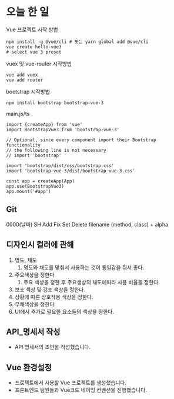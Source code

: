 # 오늘 한 일

Vue 프로젝트 시작 방법

```
npm install -g @vue/cli # 또는 yarn global add @vue/cli
vue create hello-vue3
# select vue 3 preset
```

vuex 및 vue-router 시작방법

```
vue add vuex
vue add router
```

bootstrap 시작방법

```
npm install bootstrap bootstrap-vue-3
```

main.js/ts

```
import {createApp} from 'vue'
import BootstrapVue3 from 'bootstrap-vue-3'

// Optional, since every component import their Bootstrap functionality
// the following line is not necessary
// import 'bootstrap'

import 'bootstrap/dist/css/bootstrap.css'
import 'bootstrap-vue-3/dist/bootstrap-vue-3.css'

const app = createApp(App)
app.use(BootstrapVue3)
app.mount('#app')
```

## Git

0000(날짜) SH Add Fix Set Delete filename (method, class) + alpha



## 디자인시 컬러에 관해

1. 명도, 채도
   1. 명도와 채도를 맞춰서 사용하는 것이 통일감을 줘서 좋다.
2. 주요색상을 정한다
   1. 주요 색상을 정한 후 주요생상의 채도에따라 사용 비율을 정한다.
3. 보조 색상 및 강조 색상을 정한다.
4. 상황에 따른 상호작용 색상을 정한다.
5. 무채색상을 정한다.
6. UI에서 추가로 필요한 요소들의 색상을 정한다.



## API_명세서 작성

- API 명세서의 초안을 작성했습니다.



## Vue 환경설정

- 프로젝트에서 사용할 Vue 프로젝트를 생성했습니다.
- 프론트엔드 팀원들과 Vue코드 네이밍 컨벤션을 진행했습니다.
